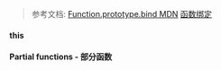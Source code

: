 
> 参考文档: 
>[Function.prototype.bind MDN](https://developer.mozilla.org/zh-CN/docs/Web/JavaScript/Reference/Global_Objects/Function/bind)
>[函数绑定](https://zh.javascript.info/bind)

#### this


#### Partial functions - 部分函数



